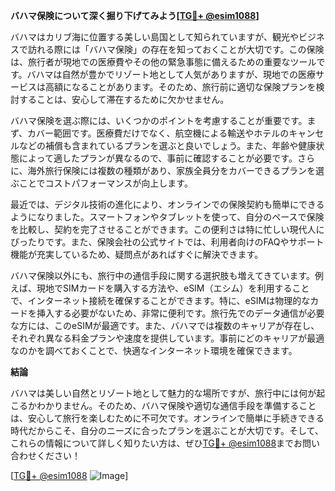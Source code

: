 **バハマ保険について深く掘り下げてみよう[[TG💪+ @esim1088](https://t.me/s/esim1088)]**

バハマはカリブ海に位置する美しい島国として知られていますが、観光やビジネスで訪れる際には「バハマ保険」の存在を知っておくことが大切です。この保険は、旅行者が現地での医療費やその他の緊急事態に備えるための重要なツールです。バハマは自然が豊かでリゾート地として人気がありますが、現地での医療サービスは高額になることがあります。そのため、旅行前に適切な保険プランを検討することは、安心して滞在するために欠かせません。

バハマ保険を選ぶ際には、いくつかのポイントを考慮することが重要です。まず、カバー範囲です。医療費だけでなく、航空機による輸送やホテルのキャンセルなどの補償も含まれているプランを選ぶと良いでしょう。また、年齢や健康状態によって適したプランが異なるので、事前に確認することが必要です。さらに、海外旅行保険には複数の種類があり、家族全員分をカバーできるプランを選ぶことでコストパフォーマンスが向上します。

最近では、デジタル技術の進化により、オンラインでの保険契約も簡単にできるようになりました。スマートフォンやタブレットを使って、自分のペースで保険を比較し、契約を完了させることができます。この便利さは特に忙しい現代人にぴったりです。また、保険会社の公式サイトでは、利用者向けのFAQやサポート機能が充実しているため、疑問点があればすぐに解決できます。

バハマ保険以外にも、旅行中の通信手段に関する選択肢も増えてきています。例えば、現地でSIMカードを購入する方法や、eSIM（エシム）を利用することで、インターネット接続を確保することができます。特に、eSIMは物理的なカードを挿入する必要がないため、非常に便利です。旅行先でのデータ通信が必要な方には、このeSIMが最適です。また、バハマでは複数のキャリアが存在し、それぞれ異なる料金プランや速度を提供しています。事前にどのキャリアが最適なのかを調べておくことで、快適なインターネット環境を確保できます。

**結論**

バハマは美しい自然とリゾート地として魅力的な場所ですが、旅行中には何が起こるかわかりません。そのため、バハマ保険や適切な通信手段を準備することは、安心して旅行を楽しむために不可欠です。オンラインで簡単に手続きできる時代だからこそ、自分のニーズに合ったプランを選ぶことが大切です。そして、これらの情報について詳しく知りたい方は、ぜひ[TG💪+ @esim1088](https://t.me/s/esim1088)までお問い合わせください！

[[TG💪+ @esim1088](https://t.me/s/esim1088) ![Image](https://i.postimg.cc/Y0z9fWf4/image.png)]